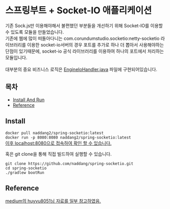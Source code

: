 # 스프링부트 + Socket-IO 애플리케이션

기존 Sock.js만 이용해야해서 불편했던 부분들을 개선하기 위해 Socket-IO를 이용할 수 있도록 모듈을 만들었습니다.<br>
기존에 웹에 많이 떠돌아다니는 com.corundumstudio.socketio:netty-socketio 라이브러리를 이용한 socket-io서버의 경우 포트를 추가로 하나 더 뽑아서 사용해야하는 단점이 있기때문에,
socket-io 공식 라이브러리를 이용하여 하나의 포트에서 처리하는 모듈입니다.<br><br>
대부분의 중요 비즈니스 로직은 <a href="https://github.com/naddang/spring-socketio/blob/main/src/main/java/com/dev_cbj/springsocketio/socket/handler/EngineIoHandler.java">EngineIoHandler.java</a> 파일에 구현되어있습니다.

## 목차

- [Install And Run](#install)
- [Reference](#reference)

## Install

```docker pull naddang2/spring-socketio:latest```<br/>
```docker run -p 8080:8080 naddang2/spring-socketio:latest```<br/>
<a href="http://localhost:8080">이후 localhost:8080으로 접속하여 확인 할 수 있습니다.</a><br>

혹은 git clone을 통해 직접 빌드하여 실행할 수 있습니다.

```git clone https://github.com/naddang/spring-socketio.git```<br/>
```cd spring-socketio```<br/>
```./gradlew bootRun```<br/>

## Reference
<a href="https://medium.com/@huyvu8051/setup-project-spring-boot-2-x-socket-io-client-4-x-cf10e0f86bbb">medium의 huyvu8051님 자료를 일부 참고하였음.</a>
